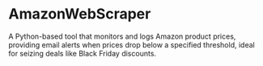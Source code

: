 # AmazonWebScraper
A Python-based tool that monitors and logs Amazon product prices, providing email alerts when prices drop below a specified threshold, ideal for seizing deals like Black Friday discounts.
